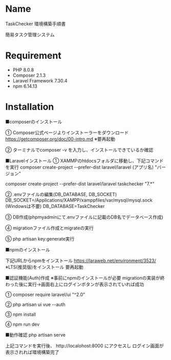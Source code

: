 # Name
 
TaskChecker 環境構築手順書
 
簡易タスク管理システム 



# Requirement
 
 
* PHP 8.0.8
* Composer 2.1.3
* Laravel Framework 7.30.4
* npm 6.14.13
 


# Installation
 
 
■composerのインストール

① Composer公式ページよりインストーラーをダウンロード
 https://getcomposer.org/doc/00-intro.md
  ※要再起動

② ターミナルでcomposer -v を入力し、インストールできているか確認




■Laravelインストール
① XAMMPのhtdocsフォルダに移動し、下記コマンドを実行
composer create-project --prefer-dist laravel/laravel (アプリ名) "バージョン"

composer create-project --prefer-dist laravel/laravel taskchecker "7.*"


② .envファイルの編集(DB_DATABASE, DB_SOCKET)
  DB_SOCKET=/Applications/XAMPP/xamppfiles/var/mysql/mysql.sock  (Windowsは不要)
  DB_DATABASE=TaskChecker


③ DB作成(phpmyadminにて.envファイルに記載のDB名でデータベース作成)

④ migrationファイル作成とmigrateの実行

⑤ php artisan key:generate実行



■npmのインストール


下記URLからnpmをインストール
https://laraweb.net/environment/3523/
※LTS(推奨版)をインストール 要再起動



■認証機能(Auth)作成 ※事前にnpmのインストールが必要
 migrationの実装が終わった後に実行→画面右上にログインボタンが表示されていれば成功


① composer require laravel/ui "^2.0"

② php artisan ui vue --auth

③ npm install

④ npm run dev




■動作確認
php artisan serve

上記コマンドを実行後、
http://localohost:8000 にアクセスし
ログイン画面が表示されれば環境構築完了